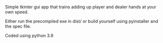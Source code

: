Simple tkinter gui app that trains adding up player and dealer hands at your own speed.

Either run the precompiled exe in dist/ or build yourself using pyinstaller and the spec file. 

Coded using python 3.9
